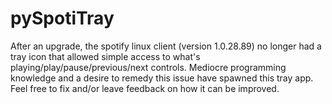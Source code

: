 pySpotiTray
=============

After an upgrade, the spotify linux client (version 1.0.28.89) no longer had a tray icon that allowed simple access to what's playing/play/pause/previous/next controls. 
Mediocre programming knowledge and a desire to remedy this issue have spawned this tray app.
Feel free to fix and/or leave feedback on how it can be improved. 
